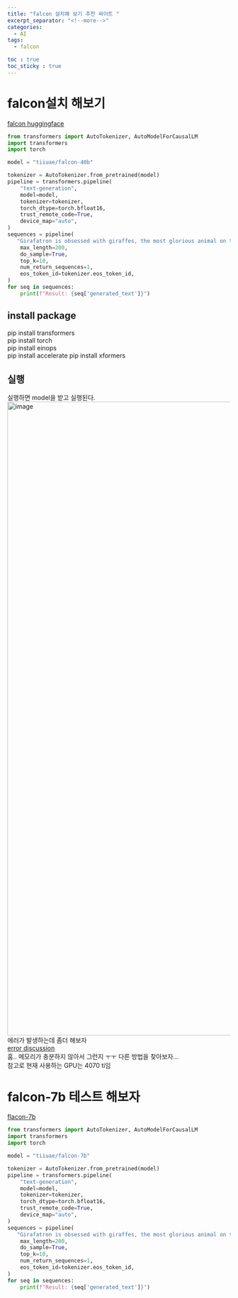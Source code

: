 ```yaml
---
title: "falcon 설치해 보기 추천 싸이트 "
excerpt_separator: "<!--more-->"
categories:
  - AI
tags:
  - falcon

toc : true
toc_sticky : true
---
```


# falcon설치 해보기
[falcon huggingface](https://huggingface.co/tiiuae/falcon-40b)  

```python
from transformers import AutoTokenizer, AutoModelForCausalLM
import transformers
import torch

model = "tiiuae/falcon-40b"

tokenizer = AutoTokenizer.from_pretrained(model)
pipeline = transformers.pipeline(
    "text-generation",
    model=model,
    tokenizer=tokenizer,
    torch_dtype=torch.bfloat16,
    trust_remote_code=True,
    device_map="auto",
)
sequences = pipeline(
   "Girafatron is obsessed with giraffes, the most glorious animal on the face of this Earth. Giraftron believes all other animals are irrelevant when compared to the glorious majesty of the giraffe.\nDaniel: Hello, Girafatron!\nGirafatron:",
    max_length=200,
    do_sample=True,
    top_k=10,
    num_return_sequences=1,
    eos_token_id=tokenizer.eos_token_id,
)
for seq in sequences:
    print(f"Result: {seq['generated_text']}")

```

## install package
pip install transformers  
pip install torch  
pip install einops    
pip install accelerate
pip install xformers

## 실행
실행하면 model을 받고 실행된다.    
<img width="1432" alt="image" src="https://github.com/younlea/younlea.github.io/assets/1435846/ea49f0e3-7794-40c8-ac1a-16a082d827b1">
에러가 발생하는데 좀더 해보자    
[error discussion](https://huggingface.co/tiiuae/falcon-40b/discussions/3)    
훔.. 메모리가 충분하지 않아서 그런지 ㅜㅜ   다른 방법을 찾아보자...   
참고로 현재 사용하는 GPU는 4070 ti임   

# falcon-7b 테스트 해보자
[flacon-7b](https://huggingface.co/tiiuae/falcon-7b)    

```python
from transformers import AutoTokenizer, AutoModelForCausalLM
import transformers
import torch

model = "tiiuae/falcon-7b"

tokenizer = AutoTokenizer.from_pretrained(model)
pipeline = transformers.pipeline(
    "text-generation",
    model=model,
    tokenizer=tokenizer,
    torch_dtype=torch.bfloat16,
    trust_remote_code=True,
    device_map="auto",
)
sequences = pipeline(
   "Girafatron is obsessed with giraffes, the most glorious animal on the face of this Earth. Giraftron believes all other animals are irrelevant when compared to the glorious majesty of the giraffe.\nDaniel: Hello, Girafatron!\nGirafatron:",
    max_length=200,
    do_sample=True,
    top_k=10,
    num_return_sequences=1,
    eos_token_id=tokenizer.eos_token_id,
)
for seq in sequences:
    print(f"Result: {seq['generated_text']}")

```
